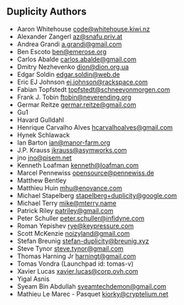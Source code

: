 Duplicity Authors
-----------------

- Aaron Whitehouse <code@whitehouse.kiwi.nz>
- Alexander Zangerl <az@snafu.priv.at>
- Andrea Grandi <a.grandi@gmail.com>
- Ben Escoto <ben@emerose.org>
- Carlos Abalde <carlos.abalde@gmail.com>
- Dmitry Nezhevenko <dion@dion.org.ua>
- Edgar Soldin <edgar.soldin@web.de>
- Eric EJ Johnson <ej.johnson@rackspace.com>
- Fabian Topfstedt <topfstedt@schneevonmorgen.com>
- Frank J. Tobin <ftobin@neverending.org>
- Germar Reitze <germar.reitze@gmail.com>
- Gu1
- Havard Gulldahl
- Henrique Carvalho Alves <hcarvalhoalves@gmail.com>
- Hynek Schlawack
- Ian Barton <ian@manor-farm.org>
- J.P. Krauss <jkrauss@asymworks.com>
- jno <jno@pisem.net>
- Kenneth Loafman <kenneth@loafman.com>
- Marcel Pennewiss <opensource@pennewiss.de>
- Matthew Bentley
- Matthieu Huin <mhu@enovance.com>
- Michael Stapelberg <stapelberg+duplicity@google.com>
- Michael Terry <mike@mterry.name>
- Patrick Riley <patriley@gmail.com>
- Peter Schuller <peter.schuller@infidyne.com>
- Roman Yepishev <rye@keypressure.com>
- Scott McKenzie <noizyland@gmail.com>
- Stefan Breunig <stefan-duplicity@breunig.xyz>
- Steve Tynor <steve.tynor@gmail.com>
- Thomas Harning Jr <harningt@gmail.com>
- Tomas Vondra (Launchpad id: tomas-v)
- Xavier Lucas <xavier.lucas@corp.ovh.com>
- Yigal Asnis
- Syeam Bin Abdullah <syeamtechdemon@gmail.com>
- Mathieu Le Marec - Pasquet <kiorky@cryptelium.net>

